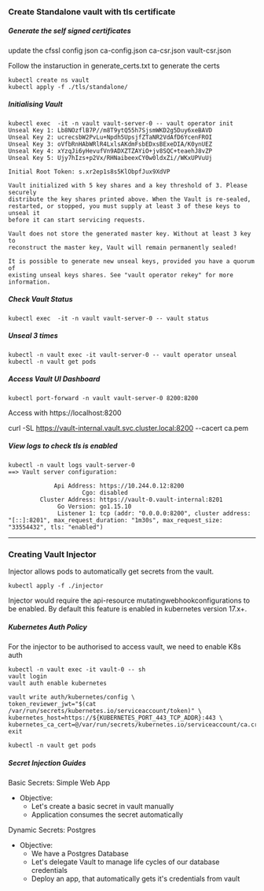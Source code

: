 
### Create Standalone vault with tls certificate

##### Generate the self signed certificates

update the cfssl config json
ca-config.json
ca-csr.json
vault-csr.json

Follow the instaruction in generate_certs.txt to generate the certs

```
kubectl create ns vault
kubectl apply -f ./tls/standalone/
```

##### Initialising Vault

```
kubectl exec  -it -n vault vault-server-0 -- vault operator init
Unseal Key 1: Lb8NOzflB7P//m8T9ytQ55h7SjsmWKD2g5Duy6xeBAVD
Unseal Key 2: ucrecsbW2PvLu+Npdh5UpsjfZTaNR2VdAfD6YcenFROI
Unseal Key 3: oVfbRnHAbWRlR4LxlsAKdmFsbEDxsBExeDIA/K0ynUEZ
Unseal Key 4: xYzqJi6yHevufVn9ADXZTZAYiO+jv8SQC+teaehJ8vZP
Unseal Key 5: Ujy7hIzs+p2Vx/RHNaibeexCY0w0ldxZi//WKxUPVuUj

Initial Root Token: s.xr2ep1s8s5KlObpfJux9XdVP

Vault initialized with 5 key shares and a key threshold of 3. Please securely
distribute the key shares printed above. When the Vault is re-sealed,
restarted, or stopped, you must supply at least 3 of these keys to unseal it
before it can start servicing requests.

Vault does not store the generated master key. Without at least 3 key to
reconstruct the master key, Vault will remain permanently sealed!

It is possible to generate new unseal keys, provided you have a quorum of
existing unseal keys shares. See "vault operator rekey" for more information.
```


##### Check Vault Status

```
kubectl exec  -it -n vault vault-server-0 -- vault status
```

##### Unseal 3 times

```
kubectl -n vault exec -it vault-server-0 -- vault operator unseal
kubectl -n vault get pods
```


##### Access Vault UI Dashboard
```
kubectl port-forward -n vault vault-server-0 8200:8200
```
Access with https://localhost:8200

curl -SL https://vault-internal.vault.svc.cluster.local:8200 --cacert ca.pem


##### View logs to check tls is enabled
```
kubectl -n vault logs vault-server-0
==> Vault server configuration:

             Api Address: https://10.244.0.12:8200
                     Cgo: disabled
         Cluster Address: https://vault-0.vault-internal:8201
              Go Version: go1.15.10
              Listener 1: tcp (addr: "0.0.0.0:8200", cluster address: "[::]:8201", max_request_duration: "1m30s", max_request_size: "33554432", tls: "enabled")
```

-----------------------

### Creating Vault Injector

Injector allows pods to automatically get secrets from the vault.

```
kubectl apply -f ./injector
```

Injector would require the api-resource mutatingwebhookconfigurations to be enabled. By default this feature is enabled in kubernetes version 17.x+.


##### Kubernetes Auth Policy

For the injector to be authorised to access vault, we need to enable K8s auth

```
kubectl -n vault exec -it vault-0 -- sh
vault login
vault auth enable kubernetes

vault write auth/kubernetes/config \
token_reviewer_jwt="$(cat /var/run/secrets/kubernetes.io/serviceaccount/token)" \
kubernetes_host=https://${KUBERNETES_PORT_443_TCP_ADDR}:443 \
kubernetes_ca_cert=@/var/run/secrets/kubernetes.io/serviceaccount/ca.crt
exit

kubectl -n vault get pods
```

##### Secret Injection Guides


Basic Secrets: Simple Web App
- Objective:
  - Let's create a basic secret in vault manually
  - Application consumes the secret automatically


Dynamic Secrets: Postgres
- Objective:
  - We have a Postgres Database
  - Let's delegate Vault to manage life cycles of our database credentials
  - Deploy an app, that automatically gets it's credentials from vault

